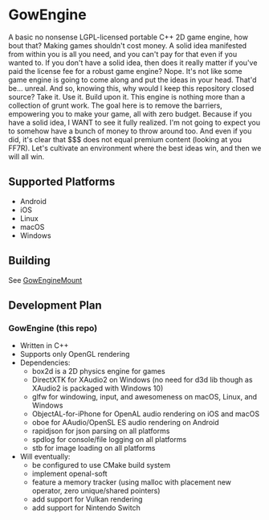 # GowEngine
A basic no nonsense LGPL-licensed portable C++ 2D game engine, how bout that?
Making games shouldn't cost money.
A solid idea manifested from within you is all you need, and you can't pay for that even if you wanted to.
If you don't have a solid idea, then does it really matter if you've paid the license fee for a robust game engine?
Nope. It's not like some game engine is going to come along and put the ideas in your head. That'd be... unreal.
And so, knowing this, why would I keep this repository closed source?
Take it. Use it. Build upon it.
This engine is nothing more than a collection of grunt work.
The goal here is to remove the barriers, empowering you to make your game, all with zero budget.
Because if you have a solid idea, I WANT to see it fully realized.
I'm not going to expect you to somehow have a bunch of money to throw around too.
And even if you did, it's clear that $$$ does not equal premium content (looking at you FF7R).
Let's cultivate an environment where the best ideas win, and then we will all win.

## Supported Platforms
* Android
* iOS
* Linux
* macOS
* Windows

## Building
See [GowEngineMount](https://github.com/sgowindie/GowEngineMount)

## Development Plan

### GowEngine (this repo)
* Written in C++
* Supports only OpenGL rendering
* Dependencies:
    * box2d is a 2D physics engine for games
    * DirectXTK for XAudio2 on Windows (no need for d3d lib though as XAudio2 is packaged with Windows 10)
    * glfw for windowing, input, and awesomeness on macOS, Linux, and Windows
    * ObjectAL-for-iPhone for OpenAL audio rendering on iOS and macOS
    * oboe for AAudio/OpenSL ES audio rendering on Android
    * rapidjson for json parsing on all platforms
    * spdlog for console/file logging on all platforms
    * stb for image loading on all platforms
* Will eventually:
    * be configured to use CMake build system
    * implement openal-soft
    * feature a memory tracker (using malloc with placement new operator, zero unique/shared pointers)
    * add support for Vulkan rendering
    * add support for Nintendo Switch

